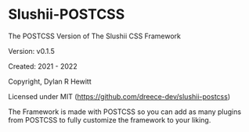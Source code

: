 # Slushii-POSTCSS

The POSTCSS Version of The Slushii CSS Framework

Version: v0.1.5

Created: 2021 - 2022

Copyright, Dylan R Hewitt

Licensed under MIT (https://github.com/dreece-dev/slushii-postcss)

The Framework is made with POSTCSS so you can add as many plugins from POSTCSS to fully customize the framework to your liking.
